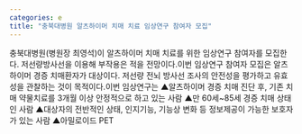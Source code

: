 ```yaml
---
categories: e
title: "충북대병원 알츠하이머 치매 치료 임상연구 참여자 모집"
---
```

충북대병원(병원장 최영석)이 알츠하이머 치매 치료를 위한 임상연구 참여자를 모집한다. 저선량방사선을 이용해 부작용은 적을 전망이다.이번 임상연구 참여자 모집은 알츠하이머 경증 치매환자가 대상이다. 저선량 전뇌 방사선 조사의 안전성을 평가하고 유효성을 관찰하는 것이 목적이다.이번 임상연구는 ▲알츠하이머 경증 치매 진단 후, 기존 치매 약물치료를 3개월 이상 안정적으로 하고 있는 사람 ▲만 60세~85세 경증 치매 상태인 사람 ▲대상자의 전반적인 상태, 인지기능, 기능상 변화 등 정보제공이 가능한 보호자가 있는 사람 ▲아밀로이드 PET